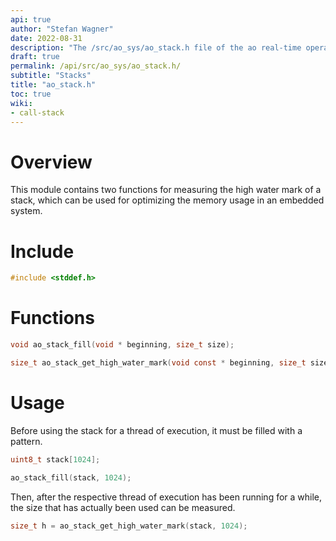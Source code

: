 ```yaml
---
api: true
author: "Stefan Wagner"
date: 2022-08-31
description: "The /src/ao_sys/ao_stack.h file of the ao real-time operating system."
draft: true
permalink: /api/src/ao_sys/ao_stack.h/
subtitle: "Stacks"
title: "ao_stack.h"
toc: true
wiki:
- call-stack
---
```


# Overview

This module contains two functions for measuring the high water mark of a stack, which can be used for optimizing the memory usage in an embedded system.

# Include

```c
#include <stddef.h>
```

# Functions

```c
void ao_stack_fill(void * beginning, size_t size);
```

```c
size_t ao_stack_get_high_water_mark(void const * beginning, size_t size);
```

# Usage

Before using the stack for a thread of execution, it must be filled with a pattern.

```c
uint8_t stack[1024];
```

```c
ao_stack_fill(stack, 1024);
```

Then, after the respective thread of execution has been running for a while, the size that has actually been used can be measured.

```c
size_t h = ao_stack_get_high_water_mark(stack, 1024);
```
